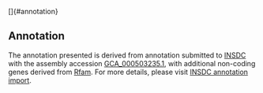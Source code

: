 []{#annotation}

Annotation
----------

The annotation presented is derived from annotation submitted to
[INSDC](http://www.insdc.org) with the assembly accession
[GCA\_000503235.1](http://www.ebi.ac.uk/ena/data/view/GCA_000503235.1),
with additional non-coding genes derived from
[Rfam](http://rfam.xfam.org/). For more details, please visit [INSDC
annotation
import](http://ensemblgenomes.org/info/data/insdc_annotation).
